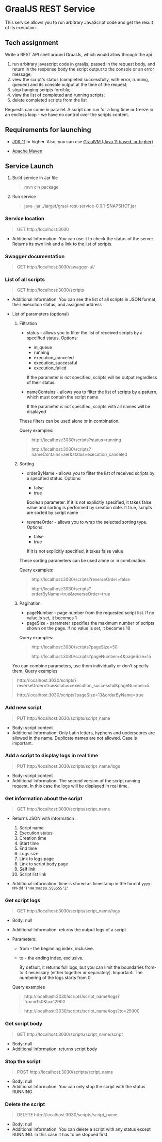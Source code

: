 # GraalJS REST Service
This service allows you to run arbitrary JavaScript code and get the result of its execution.

## Tech assignment
Write a REST API shell around GraalJs, which would allow through the api

1) run arbitrary javascript code in graaljs, passed in the request body, and return in the response body the script output to the console or an error message;
2) view the script's status (completed successfully, with error, running, queued) and its console output at the time of the request;
3) stop hanging scripts forcibly;
4) view the list of completed and running scripts;
5) delete completed scripts from the list

Requests can come in parallel. A script can run for a long time or freeze in an endless loop - we have no control over the scripts content.


## Requirements for launching
* [JDK 11](https://openjdk.java.net/) or higher. Also, you can use [GraalVM (Java 11 based, or higher)](https://www.graalvm.org/)

* [Apache Maven](https://maven.apache.org/) 


## Service Launch
1. Build service in Jar file
   > mvn cln package
2. Run service
   > java -jar ./target/graal-rest-service-0.0.1-SNAPSHOT.jar


### Service location
> GET http://localhost:3030
* Additional Information: You can use it to check the status of the server. Returns its own link and a link to the list of scripts.

### Swagger documentation
> GET http://localhost:3030/swagger-ui/

### List of all scripts
> GET http://localhost:3030/scripts
* Additional Information: You can see the list of all scripts in JSON format, their execution status, and assigned address
* List of parameters (optional)
    1. Filtration
        * status - allows you to filter the list of received scripts by a specified status. Options:
            * in_queue
            * running
            * execution_canceled
            * execution_successful
            * execution_failed
          
            If the parameter is not specified, scripts will be output regardless of their status.
        * nameContains - allows you to filter the list of scripts by a pattern, which must contain the script name

          If the parameter is not specified, scripts with all names will be displayed

       These filters can be used alone or in combination.
          
       Query examples:
          > http://localhost:3030/scripts?status=running
       >
          > http://localhost:3030/scripts?nameContains=aer&status=execution_canceled

    2. Sorting
        * orderByName - allows you to filter the list of received scripts by a specified status. Options:
            * false
            * true

          Boolean parameter. If it is not explicitly specified, it takes false value and sorting is performed by creation date.
          If true, scripts are sorted by script name
        * reverseOrder - allows you to wrap the selected sorting type. Options:
            * false
            * true

          If it is not explicitly specified, it takes false value

       These sorting parameters can be used alone or in combination.

       Query examples:
       > http://localhost:3030/scripts?reverseOrder=false
       >
       > http://localhost:3030/scripts?orderByName=true&reverseOrder=true

    3. Pagination

        * pageNumber - page number from the requested script list. If no value is set, it becomes 1
        * pageSize - parameter specifies the maximum number of scripts shown on the page. If no value is set, it becomes 10

       Query examples:
       > http://localhost:3030/scripts?pageSize=50
       >
       > http://localhost:3030/scripts?pageNumber=4&pageSize=15

       
  You can combine parameters, use them individually or don't specify them.
  Query examples:
>   http://localhost:3030/scripts?reverseOrder=true&status=execution_successful&pageNumber=5
> 
>   http://localhost:3030/scripts?pageSize=13&orderByName=true


### Add new script
> PUT http://localhost:3030/scripts/script_name
* Body: script content
* Additional Information: Only Latin letters, hyphens and underscores are allowed in the name. Duplicate names are not allowed. Case is important.


### Add a script to display logs in real time
> PUT http://localhost:3030/scripts/script_name/logs
* Body: script content
* Additional Information: The second version of the script running request. In this case the logs will be displayed in real time.


### Get information about the script
> GET http://localhost:3030/scripts/script_name
* Returns JSON with information :
    1. Script name
    2. Execution status
    3. Creation time
    4. Start time
    5. End time
    6. Logs size
    7. Link to logs page
    8. Link to script body page
    9. Self link
    10. Script list link

* Additional information: time is stored as timestamp in the format `yyyy-MM-dd'T'HH:mm:ss.SSSSSS'Z'`

### Get script logs
> GET http://localhost:3030/scripts/script_name/logs
* Body: null
* Additional Information: returns the output logs of a script
* Parameters:
   * from - the beginning index, inclusive.
   * to - the ending index, exclusive.
  
     By default, it returns full logs,
     but you can limit the boundaries from-to if necessary (either together or separately).
     Important: The numbering of the logs starts from 0.

    Query examples
    > http://localhost:3030/scripts/script_name/logs?from=150&to=12900
  > 
    > http://localhost:3030/scripts/script_name/logs?to=25000

### Get script body
> GET http://localhost:3030/scripts/script_name/script
* Body: null
* Additional Information: returns script body


### Stop the script
> POST http://localhost:3030/scripts/script_name
* Body: null
* Additional Information: You can only stop the script with the status RUNNING


### Delete the script
> DELETE http://localhost:3030/scripts/script_name
* Body: null
* Additional Information: You can delete a script with any status except RUNNING. In this case it has to be stopped first